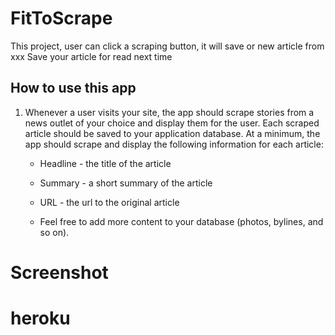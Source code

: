 # FitToScrape

This project, user can click a scraping button, it will save or new article from xxx 
Save your article for read next time

## How to use this app
 
1. Whenever a user visits your site, the app should scrape stories from a news outlet of your choice and display them for the user. Each scraped article should be saved to your application database. At a minimum, the app should scrape and display the following information for each article:

     * Headline - the title of the article

     * Summary - a short summary of the article

     * URL - the url to the original article

     * Feel free to add more content to your database (photos, bylines, and so on).

# Screenshot
# heroku
